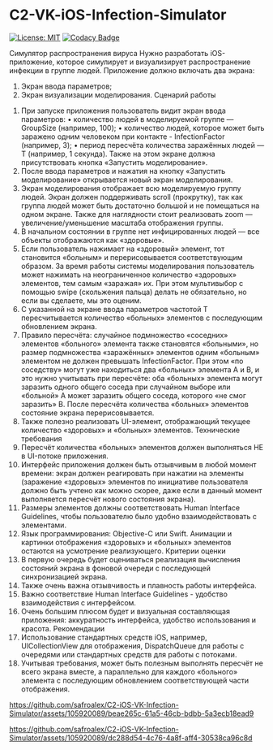 # C2-VK-iOS-Infection-Simulator
[![License: MIT](https://img.shields.io/badge/License-MIT-darkgreen.svg)](https://github.com/safroalex/C2-iOS-VK-Infection-Simulator/blob/main/LICENSE)
[![Codacy Badge](https://app.codacy.com/project/badge/Grade/31aa420a818b46e6b6f9c99e58d5bb08)](https://app.codacy.com/gh/safroalex/C2-iOS-VK-Infection-Simulator/dashboard?utm_source=gh&utm_medium=referral&utm_content=&utm_campaign=Badge_grade)


Симулятор распространения вируса
Нужно разработать iOS-приложение, которое симулирует и визуализирует распространение инфекции в группе людей.
Приложение должно включать два экрана:
1) Экран ввода параметров;
2) Экран визуализации моделирования.
Сценарий работы
1. При запуске приложения пользователь видит экран ввода параметров:
• количество людей в моделируемой группе — GroupSize (например, 100);
• количество людей, которое может быть заражено одним человеком при контакте - InfectionFactor (например, 3);
• период пересчёта количества заражённых людей — Т (например, 1 секунда).
Также на этом экране должна присутствовать кнопка «Запустить моделирование».
2. После ввода параметров и нажатия на кнопку «Запустить моделирование» открывается новый экран моделирования.
3. Экран моделирования отображает всю моделируемую группу людей. Экран должен поддерживать scroll (прокрутку), так как группа людей может быть достаточно большой и не помещаться на одном экране. Также для наглядности стоит реализовать zoom — увеличение/уменьшение масштаба отображения группы.
4. В начальном состоянии в группе нет инфицированных людей — все объекты отображаются как «здоровые».
5. Если пользователь нажимает на «здоровый» элемент, тот становится «больным» и перерисовывается соответствующим образом. За время работы системы моделирования пользователь может нажимать на неограниченное количество «здоровых» элементов, тем самым «заражая» их. При этом мультивыбор с помощью swipe (скольжения пальца) делать не обязательно, но если вы сделаете, мы это оценим.
6. С указанной на экране ввода параметров частотой Т пересчитывается количество «больных» элементов с последующим обновлением экрана.
7. Правило пересчёта: случайное подмножество «соседних» элементов «больного» элемента также становятся «больными», но размер подмножества «заражённых» элементов одним «больным» элементом не должен превышать InfectionFactor. При этом «по соседству» могут уже находиться два «больных» элемента А и В, и это нужно учитывать при пересчёте: оба «больных» элемента могут заразить одного общего соседа при случайном выборе или «больной» А может заразить общего соседа, которого «не смог заразить» В. После пересчёта количества «больных» элементов состояние экрана перерисовывается.
8. Также полезно реализовать UI-элемент, отображающий текущее количество «здоровых» и «больных» элементов.
Технические требования
1. Пересчёт количества «больных» элементов должен выполняться НЕ в UI-потоке приложения.
2. Интерфейс приложения должен быть отзывчивым в любой момент времени: экран должен реагировать при нажатии на элементы (заражение «здоровых» элементов по инициативе пользователя должно быть учтено как можно скорее, даже если в данный момент выполняется пересчёт нового состояния экрана).
3. Размеры элементов должны соответствовать Human Interface Guidelines, чтобы пользователю было удобно взаимодействовать с элементами.
4. Язык программирования: Objective-C или Swift.
Анимации и картинки отображения «здоровых» и «больных» элементов остаются на усмотрение реализующего.
Критерии оценки
1. В первую очередь будет оцениваться реализация вычисления состояний экрана в фоновой очереди с последующей синхронизацией экрана.
2. Также очень важна отзывчивость и плавность работы интерфейса.
3. Важно соответствие Human Interface Guidelines - удобство взаимодействия с интерфейсом.
4. Очень большим плюсом будет и визуальная составляющая приложения: аккуратность интерфейса, удобство использования и красота.
Рекомендации
1. Использование стандартных средств iOS, например, UlCollectionView для отображения, DispatchQueue для работы с очередями или стандартных средств для работы с потоками.
2. Учитывая требования, может быть полезным выполнять пересчёт не всего экрана вместе, а параллельно для каждого «больного» элемента с последующим обновлением соответствующей части отображения.



https://github.com/safroalex/C2-iOS-VK-Infection-Simulator/assets/105920089/beae265c-61a5-46cb-bdbb-5a3ecb18ead9

https://github.com/safroalex/C2-iOS-VK-Infection-Simulator/assets/105920089/dc288d54-4c76-4a8f-aff4-30538ca96c8d





